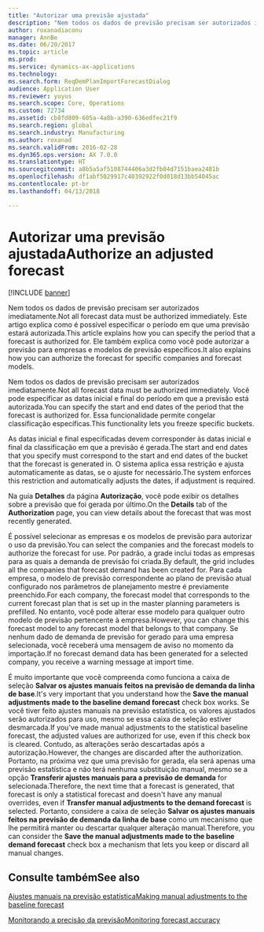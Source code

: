 ```yaml
---
title: "Autorizar uma previsão ajustada"
description: "Nem todos os dados de previsão precisam ser autorizados imediatamente. Este artigo explica como é possível especificar o período em que uma previsão estará autorizada. Ele também explica como você pode autorizar a previsão para empresas e modelos de previsão específicos."
author: roxanadiaconu
manager: AnnBe
ms.date: 06/20/2017
ms.topic: article
ms.prod: 
ms.service: dynamics-ax-applications
ms.technology: 
ms.search.form: ReqDemPlanImportForecastDialog
audience: Application User
ms.reviewer: yuyus
ms.search.scope: Core, Operations
ms.custom: 72734
ms.assetid: cb8fd809-605a-4a8b-a390-636edfec21f9
ms.search.region: global
ms.search.industry: Manufacturing
ms.author: roxanad
ms.search.validFrom: 2016-02-28
ms.dyn365.ops.version: AX 7.0.0
ms.translationtype: HT
ms.sourcegitcommit: a8b5a5af5108744406a3d2fb84d7151baea2481b
ms.openlocfilehash: df1abf5029917c40392922f0d018d13bb54045ac
ms.contentlocale: pt-br
ms.lasthandoff: 04/13/2018

---
```


# <a name="authorize-an-adjusted-forecast"></a><span data-ttu-id="c68fb-105">Autorizar uma previsão ajustada</span><span class="sxs-lookup"><span data-stu-id="c68fb-105">Authorize an adjusted forecast</span></span>

[!INCLUDE [banner](../includes/banner.md)]

<span data-ttu-id="c68fb-106">Nem todos os dados de previsão precisam ser autorizados imediatamente.</span><span class="sxs-lookup"><span data-stu-id="c68fb-106">Not all forecast data must be authorized immediately.</span></span> <span data-ttu-id="c68fb-107">Este artigo explica como é possível especificar o período em que uma previsão estará autorizada.</span><span class="sxs-lookup"><span data-stu-id="c68fb-107">This article explains how you can specify the period that a forecast is authorized for.</span></span> <span data-ttu-id="c68fb-108">Ele também explica como você pode autorizar a previsão para empresas e modelos de previsão específicos.</span><span class="sxs-lookup"><span data-stu-id="c68fb-108">It also explains how you can authorize the forecast for specific companies and forecast models.</span></span>

<span data-ttu-id="c68fb-109">Nem todos os dados de previsão precisam ser autorizados imediatamente.</span><span class="sxs-lookup"><span data-stu-id="c68fb-109">Not all forecast data must be authorized immediately.</span></span> <span data-ttu-id="c68fb-110">Você pode especificar as datas inicial e final do período em que a previsão está autorizada.</span><span class="sxs-lookup"><span data-stu-id="c68fb-110">You can specify the start and end dates of the period that the forecast is authorized for.</span></span> <span data-ttu-id="c68fb-111">Essa funcionalidade permite congelar classificação específicas.</span><span class="sxs-lookup"><span data-stu-id="c68fb-111">This functionality lets you freeze specific buckets.</span></span> 

<span data-ttu-id="c68fb-112">As datas inicial e final especificadas devem corresponder às datas inicial e final da classificação em que a previsão é gerada.</span><span class="sxs-lookup"><span data-stu-id="c68fb-112">The start and end dates that you specify must correspond to the start and end dates of the bucket that the forecast is generated in.</span></span> <span data-ttu-id="c68fb-113">O sistema aplica essa restrição e ajusta automaticamente as datas, se o ajuste for necessário.</span><span class="sxs-lookup"><span data-stu-id="c68fb-113">The system enforces this restriction and automatically adjusts the dates, if adjustment is required.</span></span> 

<span data-ttu-id="c68fb-114">Na guia **Detalhes** da página **Autorização**, você pode exibir os detalhes sobre a previsão que foi gerada por último.</span><span class="sxs-lookup"><span data-stu-id="c68fb-114">On the **Details** tab of the **Authorization** page, you can view details about the forecast that was most recently generated.</span></span> 

<span data-ttu-id="c68fb-115">É possível selecionar as empresas e os modelos de previsão para autorizar o uso da previsão.</span><span class="sxs-lookup"><span data-stu-id="c68fb-115">You can select the companies and the forecast models to authorize the forecast for use.</span></span> <span data-ttu-id="c68fb-116">Por padrão, a grade inclui todas as empresas para as quais a demanda de previsão foi criada.</span><span class="sxs-lookup"><span data-stu-id="c68fb-116">By default, the grid includes all the companies that forecast demand has been created for.</span></span> <span data-ttu-id="c68fb-117">Para cada empresa, o modelo de previsão correspondente ao plano de previsão atual configurado nos parâmetros de planejamento mestre é previamente preenchido.</span><span class="sxs-lookup"><span data-stu-id="c68fb-117">For each company, the forecast model that corresponds to the current forecast plan that is set up in the master planning parameters is prefilled.</span></span> <span data-ttu-id="c68fb-118">No entanto, você pode alterar esse modelo para qualquer outro modelo de previsão pertencente à empresa.</span><span class="sxs-lookup"><span data-stu-id="c68fb-118">However, you can change this forecast model to any forecast model that belongs to that company.</span></span> <span data-ttu-id="c68fb-119">Se nenhum dado de demanda de previsão for gerado para uma empresa selecionada, você receberá uma mensagem de aviso no momento da importação.</span><span class="sxs-lookup"><span data-stu-id="c68fb-119">If no forecast demand data has been generated for a selected company, you receive a warning message at import time.</span></span> 

<span data-ttu-id="c68fb-120">É muito importante que você compreenda como funciona a caixa de seleção **Salvar os ajustes manuais feitos na previsão de demanda da linha de base**.</span><span class="sxs-lookup"><span data-stu-id="c68fb-120">It's very important that you understand how the **Save the manual adjustments made to the baseline demand forecast** check box works.</span></span> <span data-ttu-id="c68fb-121">Se você tiver feito ajustes manuais na previsão estatística, os valores ajustados serão autorizados para uso, mesmo se essa caixa de seleção estiver desmarcada.</span><span class="sxs-lookup"><span data-stu-id="c68fb-121">If you've made manual adjustments to the statistical baseline forecast, the adjusted values are authorized for use, even if this check box is cleared.</span></span> <span data-ttu-id="c68fb-122">Contudo, as alterações serão descartadas após a autorização.</span><span class="sxs-lookup"><span data-stu-id="c68fb-122">However, the changes are discarded after the authorization.</span></span> <span data-ttu-id="c68fb-123">Portanto, na próxima vez que uma previsão for gerada, ela será apenas uma previsão estatística e não terá nenhuma substituição manual, mesmo se a opção **Transferir ajustes manuais para a previsão de demanda** for selecionada.</span><span class="sxs-lookup"><span data-stu-id="c68fb-123">Therefore, the next time that a forecast is generated, that forecast is only a statistical forecast and doesn't have any manual overrides, even if **Transfer manual adjustments to the demand forecast** is selected.</span></span> <span data-ttu-id="c68fb-124">Portanto, considere a caixa de seleção **Salvar os ajustes manuais feitos na previsão de demanda da linha de base** como um mecanismo que lhe permitirá manter ou descartar qualquer alteração manual.</span><span class="sxs-lookup"><span data-stu-id="c68fb-124">Therefore, you can consider the **Save the manual adjustments made to the baseline demand forecast** check box a mechanism that lets you keep or discard all manual changes.</span></span>

<a name="see-also"></a><span data-ttu-id="c68fb-125">Consulte também</span><span class="sxs-lookup"><span data-stu-id="c68fb-125">See also</span></span>
--------

[<span data-ttu-id="c68fb-126">Ajustes manuais na previsão estatística</span><span class="sxs-lookup"><span data-stu-id="c68fb-126">Making manual adjustments to the baseline forecast</span></span>](manual-adjustments-baseline-forecast.md)

[<span data-ttu-id="c68fb-127">Monitorando a precisão da previsão</span><span class="sxs-lookup"><span data-stu-id="c68fb-127">Monitoring forecast accuracy</span></span>](monitor-forecast-accuracy.md)




